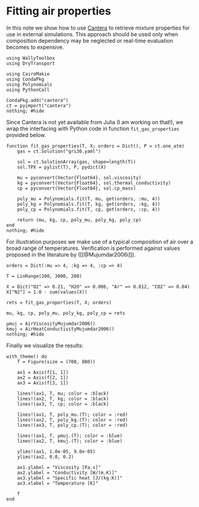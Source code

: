 # Fitting air properties

In this note we show how to use [Cantera](https://cantera.org/) to retrieve mixture properties for use in external simulations. This approach should be used only when composition dependency may be neglected or real-time evaluation becomes to expensive.

```julia; @example notebook
using WallyToolbox
using DryTransport

using CairoMakie
using CondaPkg
using Polynomials
using PythonCall

CondaPkg.add("cantera")
ct = pyimport("cantera")
nothing; #hide
```

Since Cantera is not yet available from Julia (I am working on that!), we wrap the interfacing with Python code in function `fit_gas_properties` provided below.

```julia; @example notebook
function fit_gas_properties(T, X; orders = Dict(), P = ct.one_atm)
    gas = ct.Solution("gri30.yaml")
    
    sol = ct.SolutionArray(gas, shape=length(T))
    sol.TPX = pylist(T), P, pydict(X)

    mu = pyconvert(Vector{Float64}, sol.viscosity)
    kg = pyconvert(Vector{Float64}, sol.thermal_conductivity)
    cp = pyconvert(Vector{Float64}, sol.cp_mass)
    
    poly_mu = Polynomials.fit(T, mu, get(orders, :mu, 4))
    poly_kg = Polynomials.fit(T, kg, get(orders, :kg, 4))
    poly_cp = Polynomials.fit(T, cp, get(orders, :cp, 4))

    return (mu, kg, cp, poly_mu, poly_kg, poly_cp)
end
nothing; #hide
```

For illustration purposes we make use of a typical composition of air over a broad range of temperatures. Verification is performed against values proposed in the literature by ([[@Mujumdar2006i]]).

```julia; @example notebook
orders = Dict(:mu => 4, :kg => 4, :cp => 4)

T = LinRange(200, 3000, 200)

X = Dict("O2" => 0.21, "H2O" => 0.006, "Ar" => 0.012, "CO2" => 0.04)
X["N2"] = 1.0 - sum(values(X))

rets = fit_gas_properties(T, X; orders)

mu, kg, cp, poly_mu, poly_kg, poly_cp = rets

μmuj = AirViscosityMujumdar2006()
kmuj = AirHeatConductivityMujumdar2006()
nothing; #hide
```

Finally we visualize the results:

```julia; @example notebook
with_theme() do
    f = Figure(size = (700, 800))
    
    ax1 = Axis(f[1, 1])
    ax2 = Axis(f[2, 1])
    ax3 = Axis(f[3, 1])

    lines!(ax1, T, mu; color = :black)
    lines!(ax2, T, kg; color = :black)
    lines!(ax3, T, cp; color = :black)

    lines!(ax1, T, poly_mu.(T); color = :red)
    lines!(ax2, T, poly_kg.(T); color = :red)
    lines!(ax3, T, poly_cp.(T); color = :red)

    lines!(ax1, T, μmuj.(T); color = :blue)
    lines!(ax2, T, kmuj.(T); color = :blue)

    ylims!(ax1, 1.0e-05, 9.0e-05)
    ylims!(ax2, 0.0, 0.2)
    
    ax1.ylabel = "Viscosity [Pa.s]"
    ax2.ylabel = "Conductivity [W/(m.K)]"
    ax3.ylabel = "Specific heat [J/(kg.K)]"
    ax3.xlabel = "Temperature [K]"
    
    f
end
```
